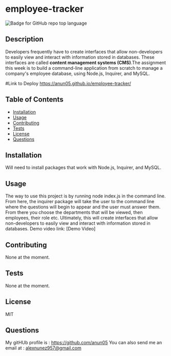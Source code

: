 # employee-tracker
  ![Badge for GitHub repo top language](https://img.shields.io/static/v1?label=License&message=MIT&color=brightgreen) 
  

  ## Description
Developers frequently have to create interfaces that allow non-developers to easily view and interact with information stored in databases. These interfaces are called **content management systems (CMS)**.The assignment this week is to build a command-line application from scratch to manage a company's employee database, using Node.js, Inquirer, and MySQL.

#Link to Deploy 
https://anun05.github.io/employee-tracker/

  ## Table of Contents
  * [Installation](#installation)
  * [Usage](#Usage)
  * [Contributing](#Contributing)
  * [Tests](#Tests)
  * [License](#License)
  * [Questions](#Questions)

  ## Installation
  Will need to install packages that work with Node.js, Inquirer, and MySQL.

  ## Usage
  
  The way to use this project is by running node index.js in the command line. From here, the inquirer package will take the user to the command line where the questions will begin to appear and the user must answer them. From there you choose the departments that will be viewed, then employees, their role etc. Ultimately, this will create interfaces that allow non-developers to easily view and interact with information stored in databases. 
  Demo video link: [Demo Video]


  ## Contributing
  None at the moment.

  ## Tests
  None at the moment.

  ## License
  MIT

  ## Questions
  My gitHUb profile is : https://github.com/anun05
  You can also send me an email at : alexnunez957@gmail.com

